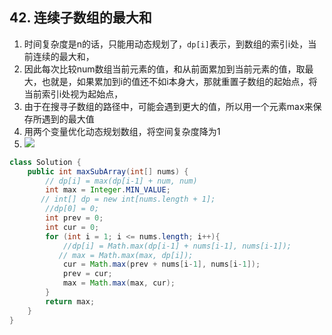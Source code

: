 ## 42. 连续子数组的最大和

1. 时间复杂度是n的话，只能用动态规划了，`dp[i]`表示，到数组的索引i处，当前连续的最大和，
2. 因此每次比较num数组当前元素的值，和从前面累加到当前元素的值，取最大，也就是，如果累加到i的值还不如i本身大，那就重置子数组的起始点，将当前索引i处视为起始点，
3. 由于在搜寻子数组的路径中，可能会遇到更大的值，所以用一个元素max来保存所遇到的最大值
4. 用两个变量优化动态规划数组，将空间复杂度降为1
5. ![](https://pic.leetcode-cn.com/8fec91e89a69d8695be2974de14b74905fcd60393921492bbe0338b0a628fd9a-Picture1.png)

```java
class Solution {
    public int maxSubArray(int[] nums) {
        // dp[i] = max(dp[i-1] + num, num)
        int max = Integer.MIN_VALUE;
       // int[] dp = new int[nums.length + 1];
        //dp[0] = 0;
        int prev = 0;
        int cur = 0;
        for (int i = 1; i <= nums.length; i++){
            //dp[i] = Math.max(dp[i-1] + nums[i-1], nums[i-1]);
           // max = Math.max(max, dp[i]);
            cur = Math.max(prev + nums[i-1], nums[i-1]);
            prev = cur;
            max = Math.max(max, cur);
        }
        return max;
    }
}
```

